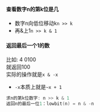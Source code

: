 #### 查看数字n的第k位是几
- 数字n向低位移动k`n >> k`
- 再&上1`n >> k & 1`

#### 返回最后一个1的数
比如: 4 0100\
就返回100\
实际的操作就是`x & -x`
- `-x`本质上就是`~x + 1`

```c++
求n的第k位数字: n >> k & 1
返回n的最后一位1：lowbit(n) = n & -n
```